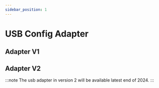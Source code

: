 ```yaml
---
sidebar_position: 1
---
```


# USB Config Adapter

## Adapter V1

## Adapter V2

:::note
The usb adapter in version 2 will be available latest end of 2024.
:::
